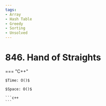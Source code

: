 ```yaml
---
tags:
- Array
- Hash Table
- Greedy
- Sorting
- Unsolved
---
```



# 846. Hand of Straights

=== "C++"

    $Time: O()$

    $Space: O()$

    ```c++
    ```